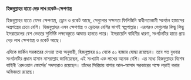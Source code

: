 **হিজবুল্লাহর হাতে দেড় লাখ রকেট–ক্ষেপণাস্ত্র**

হিজবুল্লাহর হাতে যেসব ক্ষেপণাস্ত্র, ড্রোন ও রকেট আছে, সেগুলোর সক্ষমতা ফিলিস্তিনি স্বাধীনতাকামী সংগঠন হামাসের অস্ত্রশস্ত্রের চেয়ে বেশি। হিজবুল্লাহর এসব ক্ষেপণাস্ত্র ও ড্রোনের বেশির ভাগই স্বল্পপাল্লার। এরপরও সেগুলোর কিছু কিছু ইসরায়েলের বেশ ভেতরে সুনির্দিষ্ট লক্ষ্যবস্তুতে আঘাত হানতে পারে। ইসরায়েলি বাহিনীর ধারণা, সংগঠনটির হাতে প্রায় দেড় লাখ ক্ষেপণাস্ত্র ও রকেট আছে।

এদিকে মার্কিন সরকারের দেওয়া তথ্য অনুযায়ী, হিজবুল্লাহর ৪০ থেকে ৫০ হাজার যোদ্ধা রয়েছেন। তবে গত বুধবার সংগঠনটির প্রধান হাসান নাসরাল্লাহ জানিয়েছেন, এই সংখ্যাটা এক লাখের অনেক বেশি। এর মধ্যে হিজবুল্লাহর বিশেষ বাহিনী ‘রেদওয়ান ফোর্সের’ সদস্যরাও রয়েছেন। তাঁদের সিরিয়ায় বাশার আল–আসাদ সরকারের পক্ষে লড়াই করার অভিজ্ঞতা রয়েছে।
